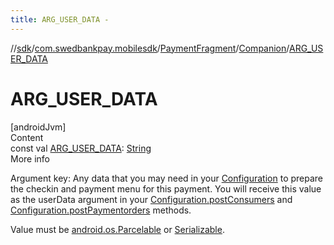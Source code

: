 ```yaml
---
title: ARG_USER_DATA -
---
```

//[sdk](../../../../index)/[com.swedbankpay.mobilesdk](../../index)/[PaymentFragment](../index)/[Companion](index)/[ARG_USER_DATA](-a-r-g_-u-s-e-r_-d-a-t-a)



# ARG_USER_DATA  
[androidJvm]  
Content  
const val [ARG_USER_DATA](-a-r-g_-u-s-e-r_-d-a-t-a): [String](https://kotlinlang.org/api/latest/jvm/stdlib/kotlin/-string/index.html)  
More info  


Argument key: Any data that you may need in your [Configuration](../../-configuration/index) to prepare the checkin and payment menu for this payment. You will receive this value as the userData argument in your [Configuration.postConsumers](../../-configuration/post-consumers) and [Configuration.postPaymentorders](../../-configuration/post-paymentorders) methods.



Value must be [android.os.Parcelable](https://developer.android.com/reference/kotlin/android/os/Parcelable.html) or [Serializable](https://developer.android.com/reference/kotlin/java/io/Serializable.html).

  




